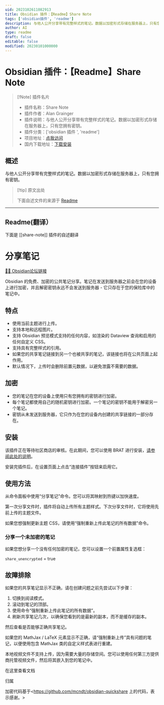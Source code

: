 ```yaml
---
uid: 2023102611082913
title: Obsidian 插件：【Readme】Share Note
tags: ['obsidian插件', 'readme']
description: 与他人公开分享带有完整样式的笔记。数据以加密形式存储在服务器上，只有您拥有密钥。
author: AI
type: readme
draft: false
editable: false
modified: 20230101000000
---
```


# Obsidian 插件：【Readme】Share Note

> [!Note] 插件名片
> - 插件名称：Share Note
> - 插件作者：Alan Grainger
> - 插件说明：与他人公开分享带有完整样式的笔记。数据以加密形式存储在服务器上，只有您拥有密钥。
> - 插件分类：['obsidian 插件 ', 'readme']
> - 项目地址：[点我访问](https://github.com/alangrainger/obsidian-share)
> - 国内下载地址：[下载安装](https://pkmer.cn/products/plugin/pluginMarket/?share-note)

## 概述

与他人公开分享带有完整样式的笔记。数据以加密形式存储在服务器上，只有您拥有密钥。

> [!tip] 原文出处
>
>下面自述文件的来源于 [Readme](https://ghproxy.net/https://raw.githubusercontent.com/alangrainger/obsidian-share/main/README.md)
>

---

## Readme(翻译）

下面是 [[share-note]] 插件的自述翻译

# 分享笔记

[📝💬 Obsidian论坛链接](https://forum.obsidian.md/t/42788)

Obsidian 的免费、加密的公共笔记分享。笔记在发送到服务器之前会在您的设备上进行加密，并且解密密钥永远不会发送到服务器 - 它只存在于您的保险库中的笔记中。

## 特点

- 使用当前主题进行上传。
- 支持本地和远程图片。
- 支持 Obsidian 预览模式支持的任何内容，如渲染的 Dataview 查询和启用的任何自定义 CSS。
- 支持具有完整样式的引用。
- 如果您的共享笔记链接到另一个也被共享的笔记，该链接也将在公共页面上起作用。
- 默认情况下，上传时会删除前置元数据，以避免泄露不需要的数据。

## 加密

- 您的笔记在您的设备上使用只有您拥有的密钥进行加密。
- 每个笔记都使用自己的随机密钥进行加密。一个笔记的密钥不能用于解密另一个笔记。
- 密钥从未发送到服务器，它只作为在您的设备内创建的共享链接的一部分存在。

## 安装

该插件正在等待社区商店的审核。在此期间，您可以使用 BRAT 进行安装，[请参阅此处的说明](docs/BRAT.md)。

安装完插件后，在设置页面上点击“连接插件”按钮来启用它。

## 使用方法

从命令面板中使用“分享笔记”命令。您可以将其映射到热键以加快速度。

第一次分享文件时，插件将自动上传所有主题样式。下次分享文件时，它将使用先前上传的主题文件。

如果您想强制更新主题 CSS，请使用“强制重新上传此笔记的所有数据”命令。

### 分享一个未加密的笔记

如果您想分享一个没有任何加密的笔记，您可以设置一个前置属性复选框：

`share_unencrypted` = true

## 故障排除

如果您的共享笔记显示不正确，请在创建问题之前先尝试以下步骤：

1. 切换到阅读模式。
2. 滚动到笔记的顶部。
3. 使用命令“强制重新上传此笔记的所有数据”。
4. 刷新共享笔记几次，以确保您看到的是最新的副本，而不是缓存的副本。

然后查看是否能够正确共享笔记。

如果您的 MathJax / LaTeX 元素显示不正确，请“强制重新上传”具有问题的笔记，以便使用包含 MathJax 类的自定义样式表进行重建。

本地视频文件不支持上传，因为需要大量的存储空间。您可以使用任何第三方提供商托管视频文件，然后将其嵌入到您的笔记中。

在这里查看文档

归属

加密代码基于<https://github.com/mcndt/obsidian-quickshare 上的代码，表示感谢。>
